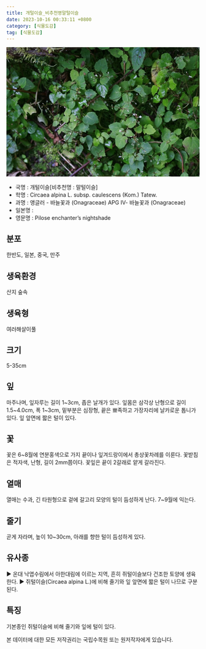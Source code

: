 ```yaml
---
title: 개털이슬_비추천명말털이슬
date: 2023-10-16 00:33:11 +0800
category: [식물도감]
tag: [식물도감]
---
```




![개털이슬[비추천명 : 말털이슬]](/assets/img/fileUpload/plants/basic/Onagraceae/Circaea/13804/1_th2.jpg)
- 국명 : 개털이슬[비추천명 : 말털이슬]
- 학명 : Circaea alpina L. subsp. caulescens (Kom.) Tatew.
- 과명 : 앵글러 - 바늘꽃과 (Onagraceae) APG Ⅳ- 바늘꽃과 (Onagraceae)
- 일본명 : 
- 영문명 : Pilose enchanter’s nightshade


## 분포
한반도, 일본, 중국, 만주
## 생육환경
산지 숲속
## 생육형
여러해살이풀
## 크기
5-35cm
## 잎
마주나며, 잎자루는 길이 1~3cm, 좁은 날개가 있다. 잎몸은 삼각상 난형으로 길이 1.5~4.0cm, 폭 1~3cm, 밑부분은 심장형, 끝은 뾰족하고 가장자리에 날카로운 톱니가 있다. 잎 앞면에 짧은 털이 있다. 
## 꽃
꽃은 6~8월에 연분홍색으로 가지 끝이나 잎겨드랑이에서 총상꽃차례를 이룬다. 꽃받침은 적자색, 난형, 길이 2mm쯤이다. 꽃잎은 끝이 2갈래로 얕게 갈라진다. 
## 열매
열매는 수과, 긴 타원형으로 겉에 갈고리 모양의 털이 듬성하게 난다. 7~9월에 익는다. 
## 줄기
곧게 자라며, 높이 10~30cm, 아래를 향한 털이 듬성하게 있다.
## 유사종
▶ 온대 낙엽수림에서 아한대림에 이르는 지역, 흔히 쥐털이슬보다 건조한 토양에 생육한다. 
▶ 쥐털이슬(Circaea alpina L.)에 비해 줄기와 잎 앞면에 짧은 털이 나므로 구분된다.
## 특징
기본종인 쥐털이슬에 비해 줄기와 잎에 털이 있다.






본 데이터에 대한 모든 저작권리는 국립수목원 또는 원저작자에게 있습니다.

